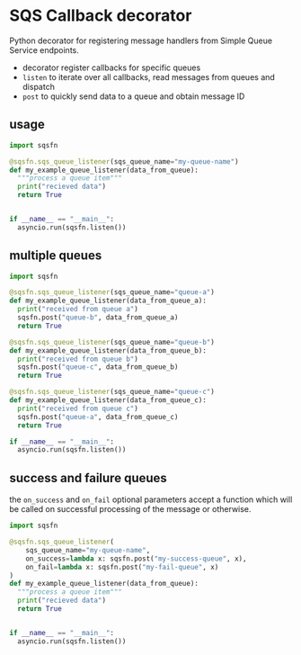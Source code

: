 # SQS Callback decorator

Python decorator for registering message handlers from Simple Queue Service endpoints.

+ decorator register callbacks for specific queues
+ `listen` to iterate over all callbacks, read messages from queues and dispatch
+ `post` to quickly send data to a queue and obtain message ID


## usage

```python
import sqsfn

@sqsfn.sqs_queue_listener(sqs_queue_name="my-queue-name")
def my_example_queue_listener(data_from_queue):
  """process a queue item"""
  print("recieved data")
  return True


if __name__ == "__main__":
  asyncio.run(sqsfn.listen())
```


## multiple queues

```python
import sqsfn

@sqsfn.sqs_queue_listener(sqs_queue_name="queue-a")
def my_example_queue_listener(data_from_queue_a):
  print("received from queue a")
  sqsfn.post("queue-b", data_from_queue_a)
  return True

@sqsfn.sqs_queue_listener(sqs_queue_name="queue-b")
def my_example_queue_listener(data_from_queue_b):
  print("received from queue b")
  sqsfn.post("queue-c", data_from_queue_b)
  return True

@sqsfn.sqs_queue_listener(sqs_queue_name="queue-c")
def my_example_queue_listener(data_from_queue_c):
  print("received from queue c")
  sqsfn.post("queue-a", data_from_queue_c)
  return True

if __name__ == "__main__":
  asyncio.run(sqsfn.listen())
```

## success and failure queues

the `on_success` and `on_fail` optional parameters accept a function which
will be called on successful processing of the message or otherwise.

```python
import sqsfn

@sqsfn.sqs_queue_listener(
    sqs_queue_name="my-queue-name",
    on_success=lambda x: sqsfn.post("my-success-queue", x),
    on_fail=lambda x: sqsfn.post("my-fail-queue", x)
)
def my_example_queue_listener(data_from_queue):
  """process a queue item"""
  print("recieved data")
  return True


if __name__ == "__main__":
  asyncio.run(sqsfn.listen())
```
